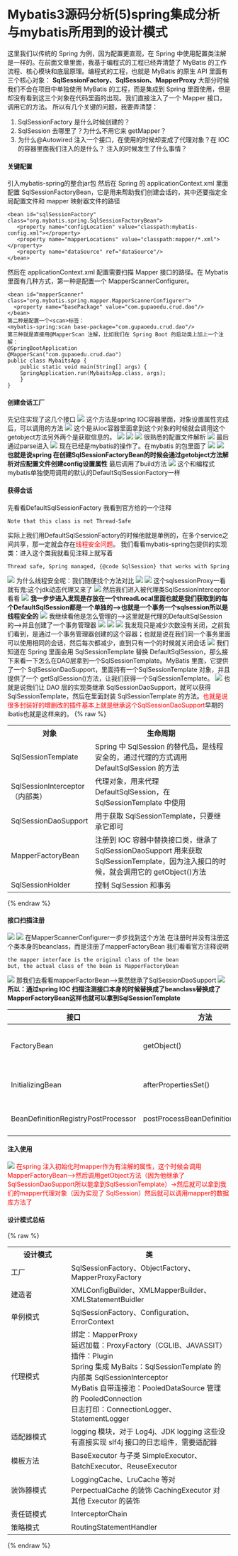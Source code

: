 # Mybatis3源码分析(5)spring集成分析与mybatis所用到的设计模式


这里我们以传统的 Spring 为例，因为配置更直观，在 Spring 中使用配置类注解是一样的。在前面文章里面，我基于编程式的工程已经弄清楚了 MyBatis 的工作流程、核心模块和底层原理。编程式的工程，也就是 MyBatis 的原生 API 里面有三个核心对象：
**SqlSessionFactory、SqlSession、MapperProxy**
大部分时候我们不会在项目中单独使用 MyBatis 的工程，而是集成到 Spring 里面使用，但是却没有看到这三个对象在代码里面的出现。我们直接注入了一个 Mapper 接口，调用它的方法。
所以有几个关键的问题，我要弄清楚：
1.  SqlSessionFactory 是什么时候创建的？
2. SqlSession 去哪里了？为什么不用它来 getMapper？
3. 为什么@Autowired 注入一个接口，在使用的时候却变成了代理对象？在 IOC的容器里面我们注入的是什么？ 注入的时候发生了什么事情？
<!--more-->

#### 关键配置
引入mybatis-spring的整合jar包
然后在 Spring 的 applicationContext.xml 里面配置 SqlSessionFactoryBean，它是用来帮助我们创建会话的，其中还要指定全局配置文件和 mapper 映射器文件的路径
```
<bean id="sqlSessionFactory" class="org.mybatis.spring.SqlSessionFactoryBean">
   <property name="configLocation" value="classpath:mybatis-config.xml"></property>
   <property name="mapperLocations" value="classpath:mapper/*.xml"></property>
   <property name="dataSource" ref="dataSource"/>
</bean>
```
然后在 applicationContext.xml 配置需要扫描 Mapper 接口的路径。在 Mybatis 里面有几种方式，第一种是配置一个 MapperScannerConfigurer。
```
<bean id="mapperScanner" class="org.mybatis.spring.mapper.MapperScannerConfigurer">
  <property name="basePackage" value="com.gupaoedu.crud.dao"/>
</bean>
第二种是配置一个<scan>标签：
<mybatis-spring:scan base-package="com.gupaoedu.crud.dao"/>
第三种就是直接用@MapperScan 注解，比如我们在 Spring Boot 的启动类上加上一个注解：
@SpringBootApplication
@MapperScan("com.gupaoedu.crud.dao")
public class MybaitsApp {
    public static void main(String[] args) {
    SpringApplication.run(MybaitsApp.class, args);
    }
}
```

#### 创建会话工厂
先记住实现了这几个接口
![](https://yakax.oss-cn-hangzhou.aliyuncs.com/blog/mybatis3spring/1.png)
这个方法是spring IOC容器里面，对象设置属性完成后，可以调用的方法
![](https://yakax.oss-cn-hangzhou.aliyuncs.com/blog/mybatis3spring/2.png)
这个是从ioc容器里面拿到这个对象的时候就会调用这个getobject方法另外两个是获取信息的。
![](https://yakax.oss-cn-hangzhou.aliyuncs.com/blog/mybatis3spring/3.png)
![](https://yakax.oss-cn-hangzhou.aliyuncs.com/blog/mybatis3spring/4.png)
![](https://yakax.oss-cn-hangzhou.aliyuncs.com/blog/mybatis3spring/5.png)
很熟悉的配置文件解析
![](https://yakax.oss-cn-hangzhou.aliyuncs.com/blog/mybatis3spring/6.png)
最后通过parse进入
![](https://yakax.oss-cn-hangzhou.aliyuncs.com/blog/mybatis3spring/7.png) 
现在已经是mybatis的操作了。在mybatis 的包里面了
![](https://yakax.oss-cn-hangzhou.aliyuncs.com/blog/mybatis3spring/8.png)
![](https://yakax.oss-cn-hangzhou.aliyuncs.com/blog/mybatis3spring/9.png)
**也就是说spring 在创建SqlSessionFactoryBean的时候会通过getobject方法解析对应配置文件创建config设置属性**
最后调用了build方法 
![](https://yakax.oss-cn-hangzhou.aliyuncs.com/blog/mybatis3spring/10.png)
这个和编程式mybatis单独使用调用的默认的DefaultSqlSessionFactory一样

#### 获得会话
先看看DefaultSqlSessionFactory 我看到官方给的一个注释
```
Note that this class is not Thread-Safe
```
实际上我们用DefaultSqlSessionFactory的时候他就是单例的，在多个service之间共享，那一定就会存在<font color=red>线程安全问题</font>。
我们看看mybatis-spring包提供的实现类：进入这个类我就看见注释上就写着
```
Thread safe, Spring managed, {@code SqlSession} that works with Spring
```
![](https://yakax.oss-cn-hangzhou.aliyuncs.com/blog/mybatis3spring/11.png)
为什么线程安全呢：我们随便找个方法对比
![](https://yakax.oss-cn-hangzhou.aliyuncs.com/blog/mybatis3spring/15.png)
![](https://yakax.oss-cn-hangzhou.aliyuncs.com/blog/mybatis3spring/12.png)
这个sqlsessionProxy一看就有鬼:这个jdk动态代理又来了
![](https://yakax.oss-cn-hangzhou.aliyuncs.com/blog/mybatis3spring/CXUIT%40ZAUVKNM%40%24Y~%604ZK4H.png)
然后我们进入被代理类SqlSessionInterceptor看看
![](https://yakax.oss-cn-hangzhou.aliyuncs.com/blog/mybatis3spring/11/5.png)
**我一步步进入发现是存放在一个threadLocal里面也就是我们获取到的每个DefaultSqlSession都是一个单独的-->也就是一个事务一个sqlsession所以是线程安全的**
![](https://yakax.oss-cn-hangzhou.aliyuncs.com/blog/mybatis3spring/11/6.png)
我继续看他是怎么管理的-->这里就是代理的DefaultSqlSession的-->并且创建了一个事务管理器
![](https://yakax.oss-cn-hangzhou.aliyuncs.com/blog/mybatis3spring/16.png)
![](https://yakax.oss-cn-hangzhou.aliyuncs.com/blog/mybatis3spring/11/7.png)
![](https://yakax.oss-cn-hangzhou.aliyuncs.com/blog/mybatis3spring/11/8.png)
我发现只是减少次数没有关闭，之前我们看到，是通过一个事务管理器创建的这个容器；也就是说在我们同一个事务里面可以使用相同的会话，然后每次都减少，直到只有一个的时候就关闭会话
![](https://yakax.oss-cn-hangzhou.aliyuncs.com/blog/mybatis3spring/11/4E%7BE%5DL%5BS8%243OUTTID46VRZR.png)
我们知道在 Spring 里面会用 SqlSessionTemplate 替换 DefaultSqlSession，那么接下来看一下怎么在DAO层拿到一个SqlSessionTemplate。MyBatis 里面，它提供了一个 SqlSessionDaoSupport，里面持有一个SqlSessionTemplate 对象，并且提供了一个 getSqlSession()方法，让我们获得一个SqlSessionTemplate。
![](https://yakax.oss-cn-hangzhou.aliyuncs.com/blog/mybatis3spring/13.png)
也就是说我们让 DAO 层的实现类继承 SqlSessionDaoSupport，就可以获得SqlSessionTemplate，然后在里面封装 SqlSessionTemplate 的方法。<font color=red>也就是说很多封装好的增删改的插件基本上就是继承这个SqlSessionDaoSupport</font>早期的ibatis也就是这样来的。
{% raw %} 
<table>
  <tr>
    <th width=27%>对象</th>
    <th >生命周期</th>
  </tr>
  <tr>
    <td>SqlSessionTemplate</td>
    <td>Spring 中 SqlSession 的替代品，是线程安全的，通过代理的方式调用 DefaultSqlSession 的方法</td>
  </tr>
 <tr>
    <td>SqlSessionInterceptor（内部类）</td>
    <td>代理对象，用来代理 DefaultSqlSession，在 SqlSessionTemplate 中使用</td>
  </tr>
   <tr>
    <td>SqlSessionDaoSupport</td>
    <td>用于获取 SqlSessionTemplate，只要继承它即可</td>
  </tr>
   <tr>
    <td>MapperFactoryBean</td>
    <td>注册到 IOC 容器中替换接口类，继承了 SqlSessionDaoSupport 用来获取SqlSessionTemplate，因为注入接口的时候，就会调用它的 getObject()方法</td>
  </tr>
     <tr>
    <td>SqlSessionHolder</td>
    <td>控制 SqlSession 和事务</td>
  </tr>
</table>
{% endraw %}


#### 接口扫描注册
![](https://yakax.oss-cn-hangzhou.aliyuncs.com/blog/mybatis3spring/14.png)
![](https://yakax.oss-cn-hangzhou.aliyuncs.com/blog/mybatis3spring/11/1.png)
在MapperScannerConfigurer一步步找到这个方法 在注册时并没有注册这个类本身的beanclass，而是注册了mapperFactoryBean 我们看看官方注释说明
```
the mapper interface is the original class of the bean
but, the actual class of the bean is MapperFactoryBean
```

![](https://yakax.oss-cn-hangzhou.aliyuncs.com/blog/mybatis3spring/11/2.png)
那我们去看看mapperFactorBean-->果然继承了SqlSessionDaoSupport
![](https://yakax.oss-cn-hangzhou.aliyuncs.com/blog/mybatis3spring/11/3.png)
**所以：通过spring IOC 扫描注测接口本身的时候替换成了beanclass替换成了MapperFactoryBean这样也就可以拿到SqlSessionTemplate**

| 接口 | 方法 | 作用 |
| ------ | ------ | ------ |
| FactoryBean | getObject() | 返回由 FactoryBean 创建的 Bean 实例 |
| InitializingBean | afterPropertiesSet() | bean 属性初始化完成后添加操作 |
| BeanDefinitionRegistryPostProcessor | postProcessBeanDefinitionRegistry() | 注入 BeanDefination 时添加操作 |

    
#### 注入使用
![](https://yakax.oss-cn-hangzhou.aliyuncs.com/blog/mybatis3spring/11/4.png)
<font color=red>在spring 注入初始化时mapper作为有注解的属性，这个时候会调用MapperFactoryBean-->然后调用getObject方法（因为他继承了SqlSessionDaoSupport所以能拿到SqlSessionTemplate）->然后就可以拿到我们的mapper代理对象（因为实现了 SqlSession）然后就可以调用mapper的数据库方法了</font>
#### 设计模式总结
{% raw %} 
<table>
  <tr>
    <th width=27%>设计模式</th>
    <th >类</th>
  </tr>
  <tr>
    <td>工厂</td>
    <td>SqlSessionFactory、ObjectFactory、MapperProxyFactory</td>
  </tr>
 <tr>
    <td>建造者</td>
    <td> XMLConfigBuilder、XMLMapperBuilder、XMLStatementBuidler</td>
  </tr>
   <tr>
    <td>单例模式</td>
    <td> SqlSessionFactory、Configuration、ErrorContext</td>
  </tr>
   <tr>
    <td >代理模式</td>
    <td>绑定：MapperProxy <br>
        延迟加载：ProxyFactory（CGLIB、JAVASSIT）<br>
        插件：Plugin<br>
        Spring 集成 MyBaits：SqlSessionTemplate 的内部类 SqlSessionInterceptor<br>
        MyBatis 自带连接池：PooledDataSource 管理的 PooledConnection<br>
        日志打印：ConnectionLogger、StatementLogger</td>
  </tr>
<tr>
    <td>适配器模式</td>
    <td>logging 模块，对于 Log4j、JDK logging 这些没有直接实现 slf4j 接口的日志组件，需要适配器</td>
  </tr>
<tr>
    <td>模板方法</td>
    <td>BaseExecutor 与子类 SimpleExecutor、BatchExecutor、ReuseExecutor</td>
  </tr>
 <tr>
    <td>装饰器模式</td>
    <td>LoggingCache、LruCache 等对 PerpectualCache 的装饰 CachingExecutor 对其他 Executor 的装饰</td>
  </tr>
 <tr>
    <td>责任链模式</td>
    <td>InterceptorChain</td>
  </tr>
   <tr>
    <td>策略模式</td>
    <td>RoutingStatementHandler</td>
  </tr>
</table>
{% endraw %}






